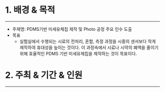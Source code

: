 # 1. 배경 & 목적
---
+ 주제명: PDMS기반 미세유체칩 제작 및 Photo 공정 주요 인수 도출
+ 목표
  + 실험실에서 수행되는 시료의 전처리, 혼합, 측정 과정을 시중의 센서보다 작게 제작하여 휴대성을 높이는 것이다. 이 과정속에서 시료나 시약의 폐액을 줄이기 위해 효율적인 PDMS 기반 미세유체칩을 제작하는 것이 목표이다.

# 2. 주최 & 기간 & 인원
---


